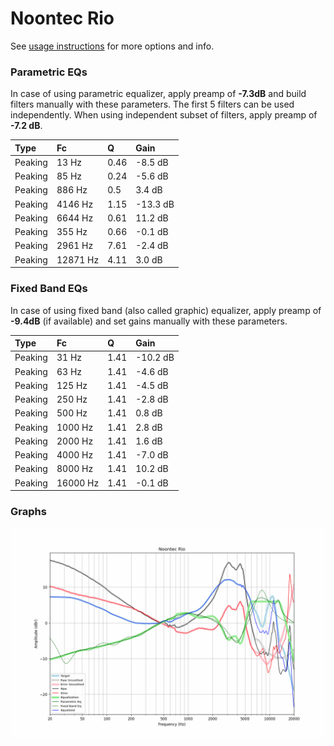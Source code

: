# Noontec Rio
See [usage instructions](https://github.com/jaakkopasanen/AutoEq#usage) for more options and info.

### Parametric EQs
In case of using parametric equalizer, apply preamp of **-7.3dB** and build filters manually
with these parameters. The first 5 filters can be used independently.
When using independent subset of filters, apply preamp of **-7.2 dB**.

| Type    | Fc       |    Q | Gain     |
|:--------|:---------|:-----|:---------|
| Peaking | 13 Hz    | 0.46 | -8.5 dB  |
| Peaking | 85 Hz    | 0.24 | -5.6 dB  |
| Peaking | 886 Hz   | 0.5  | 3.4 dB   |
| Peaking | 4146 Hz  | 1.15 | -13.3 dB |
| Peaking | 6644 Hz  | 0.61 | 11.2 dB  |
| Peaking | 355 Hz   | 0.66 | -0.1 dB  |
| Peaking | 2961 Hz  | 7.61 | -2.4 dB  |
| Peaking | 12871 Hz | 4.11 | 3.0 dB   |

### Fixed Band EQs
In case of using fixed band (also called graphic) equalizer, apply preamp of **-9.4dB**
(if available) and set gains manually with these parameters.

| Type    | Fc       |    Q | Gain     |
|:--------|:---------|:-----|:---------|
| Peaking | 31 Hz    | 1.41 | -10.2 dB |
| Peaking | 63 Hz    | 1.41 | -4.6 dB  |
| Peaking | 125 Hz   | 1.41 | -4.5 dB  |
| Peaking | 250 Hz   | 1.41 | -2.8 dB  |
| Peaking | 500 Hz   | 1.41 | 0.8 dB   |
| Peaking | 1000 Hz  | 1.41 | 2.8 dB   |
| Peaking | 2000 Hz  | 1.41 | 1.6 dB   |
| Peaking | 4000 Hz  | 1.41 | -7.0 dB  |
| Peaking | 8000 Hz  | 1.41 | 10.2 dB  |
| Peaking | 16000 Hz | 1.41 | -0.1 dB  |

### Graphs
![](./Noontec%20Rio.png)